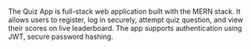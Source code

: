 The Quiz App is full-stack web application built with the MERN stack. 
It allows users to register, log in securely, attempt quiz question, and view their scores on live leaderboard. 
The app supports authentication using JWT, secure password hashing.
